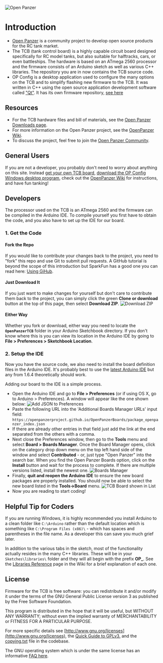 ![Open Panzer](http://www.openpanzer.org/images/github/tcb_intro_git.jpg)
# Introduction
  * [Open Panzer](http://www.openpanzer.org) is a community project to develop open source products for the RC tank market. 
  * The TCB (tank control board) is a highly capable circuit board designed specifically for RC model tanks, but also suitable for halftracks, cars, or even battleships. The hardware is based on an ATmega 2560 processor and the firmware consists of an Arduino sketch as well as various C++ libraries. The repository you are in now contains the TCB source code. 
  * OP Config is a desktop application used to configure the many options on the TCB and to simplify flashing new firmware to the TCB. It was written in C++ using the open source application development software called ["Qt"](http://www.qt.io/developers/). It has its own firmware repository, [see here](https://github.com/OpenPanzerProject/OP-Config)

## Resources
  * For the TCB hardware files and bill of materials, see the [Open Panzer Downloads page](http://openpanzer.org/downloads).
  * For more information on the Open Panzer project, see the [OpenPanzer Wiki](http://wiki.openpanzer.org).
  * To discuss the project, feel free to join the [Open Panzer Community](http://openpanzer.org/forum/index.php?action=forum).

## General Users
If you are not a developer, you probably don't need to worry about anything on this site. Instead [get your own TCB board](http://openpanzer.org/buy), [download the OP Config Windows desktop program](http://www.openpanzer.org/downloads), check out the [OpenPanzer Wiki](http://wiki.openpanzer.org) for instructions, and have fun tanking! 

## Developers
The processor used on the TCB is an ATmega 2560 and the firmware can be compiled in the Arduino IDE. To compile yourself you first have to obtain the code, and you also have to set up the IDE for our board. 

### 1. Get the Code

#### Fork the Repo 
If you would like to contribute your changes back to the project, you need to "fork" this repo and use Git to submit pull requests. A GitHub tutorial is beyond the scope of this introduction but SparkFun has a good one you can read here: [Using GiHub](https://learn.sparkfun.com/tutorials/using-github). 

#### Just Download It
If you just want to make changes for yourself but don't care to contribute them back to the project, you can simply click the green **Clone or download** button at the top of this page, then select **Download ZIP**. 
![Download ZIP](http://openpanzer.org/images/github/CloneOrDownloadTCB.png "Download ZIP") 

#### Either Way
Whether you fork or download, either way you need to locate the **`OpenPanzerTCB`** folder in your Arduino Sketchbook directory. If you don't know where this is you can view its location in the Arduino IDE by going to **File > Preferences > Sketchbook Location**. 
  
### 2. Setup the IDE
Now you have the source code, we also need to install the board definition files in the Arduino IDE. It's probably best to use the [latest Arduino IDE](https://www.arduino.cc/en/main/software) but any from 1.6.4 theoretically should work. 

Adding our board to the IDE is a simple process. 
  * Open the Arduino IDE and go to **File > Preferences** (or if using OS X, go to Arduino > Preferences). A window will appear like the one shown below: 
![Add JSON to Preferences](http://openpanzer.org/images/github/boards/Preferences_JSON.png "Add JSON to Preferences")
  * Paste the following URL into the 'Additional Boards Manager URLs' input field: 
`https://openpanzerproject.github.io/OpenPanzerBoards/package_openpanzer_index.json`
  * If there are already other entries in that field just add the link at the end separated from the others with a comma. 
  * Next close the Preferences window, then go to the **Tools** menu and select **Board > Boards Manager**. Once the Board Manager opens, click on the category drop down menu on the top left hand side of the window and select **Contributed** - or, just type "Open Panzer" into the search bar. When you find the Open Panzer Boards option, click on the **Install** button and wait for the process to complete. If there are multiple versions listed, install the newest one. 
  ![Boards Manager](http://openpanzer.org/images/github/boards/BoardsManager.png "Boards Manager")
  * Finally, **quit and reopen the Arduino IDE** to ensure the new board packages are properly installed. You should now be able to select the new board listed in the **Tools->Board** menu.
  ![TCB Board shown in List](http://openpanzer.org/images/github/boards/BoardList.png "TCB Board shown in List")
  * Now you are reading to start coding!
   
## Helpful Tip for Coders
If you are running Windows, it is highly recommended you install Arduino to a clean folder like `C:\Arduino` rather than the default location which is something like `C:\Program Files (x86)\` - which has spaces and parentheses in the file name. As a developer this can save you much grief later. 

In addition to the various tabs in the sketch, most of the functionality actually resides in the many C++ libraries. These will be in your `Sketches\libraries\` folder and they will all begin with the prefix **OP_**. See the [Libraries Reference](http://openpanzer.org/wiki/doku.php?id=wiki:devl:libref) page in the Wiki for a brief explanation of each one. 

## License
Firmware for the TCB is free software: you can redistribute it and/or modify it under the terms of the GNU General Public License version 3 as published by the Free Software Foundation.

This program is distributed in the hope that it will be useful, but WITHOUT ANY WARRANTY; without even the implied warranty of MERCHANTABILITY or FITNESS FOR A PARTICULAR PURPOSE. 

For more specific details see [http://www.gnu.org/licenses](http://www.gnu.org/licenses), the [Quick Guide to GPLv3.](http://www.gnu.org/licenses/quick-guide-gplv3.html) and the [copying.txt](https://github.com/OpenPanzerProject/TCB/blob/master/COPYING.txt) file in the codebase.

The GNU operating system which is under the same license has an informative [FAQ here](http://www.gnu.org/licenses/gpl-faq.html).
